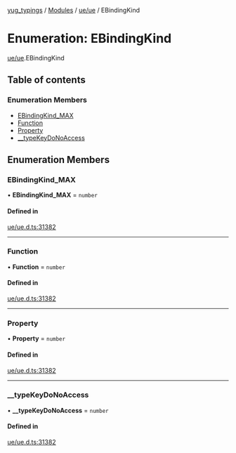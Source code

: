 [yug_typings](../README.md) / [Modules](../modules.md) / [ue/ue](../modules/ue_ue.md) / EBindingKind

# Enumeration: EBindingKind

[ue/ue](../modules/ue_ue.md).EBindingKind

## Table of contents

### Enumeration Members

- [EBindingKind\_MAX](ue_ue.EBindingKind.md#ebindingkind_max)
- [Function](ue_ue.EBindingKind.md#function)
- [Property](ue_ue.EBindingKind.md#property)
- [\_\_typeKeyDoNoAccess](ue_ue.EBindingKind.md#__typekeydonoaccess)

## Enumeration Members

### EBindingKind\_MAX

• **EBindingKind\_MAX** = `number`

#### Defined in

[ue/ue.d.ts:31382](https://github.com/YugMetaverse/yug_typings/blob/b7d9b19/ue/ue.d.ts#L31382)

___

### Function

• **Function** = `number`

#### Defined in

[ue/ue.d.ts:31382](https://github.com/YugMetaverse/yug_typings/blob/b7d9b19/ue/ue.d.ts#L31382)

___

### Property

• **Property** = `number`

#### Defined in

[ue/ue.d.ts:31382](https://github.com/YugMetaverse/yug_typings/blob/b7d9b19/ue/ue.d.ts#L31382)

___

### \_\_typeKeyDoNoAccess

• **\_\_typeKeyDoNoAccess** = `number`

#### Defined in

[ue/ue.d.ts:31382](https://github.com/YugMetaverse/yug_typings/blob/b7d9b19/ue/ue.d.ts#L31382)
